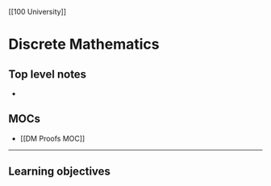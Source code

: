 [[100 University]]

# Discrete Mathematics

## Top level notes
- 

## MOCs
- [[DM Proofs MOC]]

---

## Learning objectives
